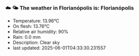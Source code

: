 ### ☁️ 🌤️  The weather in Florianópolis is: Florianópolis

- Temperature: 13.96°C
- On flesh: 13.76°C
- Relative air humidity: 90%
- Rain: 0.0 mm
- Description: Clear sky
- last updated: 2025-06-01T04:33:30.231557
